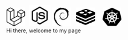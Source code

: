 <img src="./img/laravel-svgrepo-com.svg" alt="drawing" width="50px"/>
<img src="./img/nodejs-svgrepo-com.svg" style="margin-left:6px;" alt="drawing" width="57px"/>
<img src="./img/debian-svgrepo-com.svg" alt="drawing" width="50px"/>
<img src="./img/redis-svgrepo-com.svg" alt="drawing" width="50px" style="margin-left:10px;"/>
<img src="./img/kubernetes-svgrepo-com.svg" style="margin-left:16px;" alt="drawing" width="50px"/>
<div>Hi there, welcome to my page</div>
